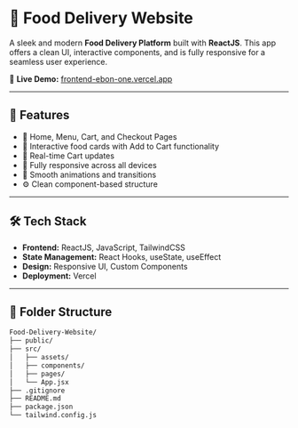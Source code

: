 # 🍕 Food Delivery Website

A sleek and modern **Food Delivery Platform** built with **ReactJS**. This app offers a clean UI, interactive components, and is fully responsive for a seamless user experience.

🔗 **Live Demo:** [frontend-ebon-one.vercel.app](https://frontend-ebon-one.vercel.app/)

---

## 🚀 Features

- 🧾 Home, Menu, Cart, and Checkout Pages
- 🍴 Interactive food cards with Add to Cart functionality
- 🛒 Real-time Cart updates
- 📱 Fully responsive across all devices
- 🔄 Smooth animations and transitions
- ⚙️ Clean component-based structure

---

## 🛠️ Tech Stack

- **Frontend:** ReactJS, JavaScript, TailwindCSS
- **State Management:** React Hooks, useState, useEffect
- **Design:** Responsive UI, Custom Components
- **Deployment:** Vercel

---

## 📁 Folder Structure

```bash
Food-Delivery-Website/
├── public/
├── src/
│   ├── assets/
│   ├── components/
│   ├── pages/
│   └── App.jsx
├── .gitignore
├── README.md
├── package.json
└── tailwind.config.js
